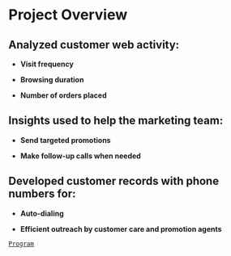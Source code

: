 # Project Overview

## Analyzed customer web activity:

- **Visit frequency**

- **Browsing duration**

- **Number of orders placed**

## Insights used to help the marketing team:

- **Send targeted promotions**

- **Make follow-up calls when needed**

## Developed customer records with phone numbers for:

- **Auto-dialing**

- **Efficient outreach by customer care and promotion agents**

[`Program`](customerweb_activity_records.ipynb)

